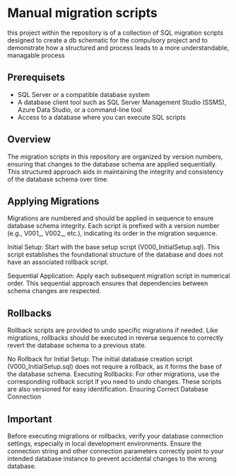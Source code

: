 
# Manual migration scripts

this project within the repository is of a collection of SQL migration scripts designed to create a db schematic for the compulsory project and to demonstrate how a structured and process leads to a more understandable, managable process



## Prerequisets

 - SQL Server or a compatible database system
 - A database client tool such as SQL Server Management Studio (SSMS), Azure Data Studio, or a command-line tool
 - Access to a database where you can execute SQL scripts


## Overview

The migration scripts in this repository are organized by version numbers, ensuring that changes to the database schema are applied sequentially. This structured approach aids in maintaining the integrity and consistency of the database schema over time.


## Applying Migrations
Migrations are numbered and should be applied in sequence to ensure database schema integrity. Each script is prefixed with a version number (e.g., V001_, V002_, etc.), indicating its order in the migration sequence.

Initial Setup: Start with the base setup script (V000_InitialSetup.sql). This script establishes the foundational structure of the database and does not have an associated rollback script.

Sequential Application: Apply each subsequent migration script in numerical order. This sequential approach ensures that dependencies between schema changes are respected.

## Rollbacks
Rollback scripts are provided to undo specific migrations if needed. Like migrations, rollbacks should be executed in reverse sequence to correctly revert the database schema to a previous state.

No Rollback for Initial Setup: The initial database creation script (V000_InitialSetup.sql) does not require a rollback, as it forms the base of the database schema.
Executing Rollbacks: For other migrations, use the corresponding rollback script if you need to undo changes. These scripts are also versioned for easy identification.
Ensuring Correct Database Connection

## Important
Before executing migrations or rollbacks, verify your database connection settings, especially in local development environments. Ensure the connection string and other connection parameters correctly point to your intended database instance to prevent accidental changes to the wrong database.

